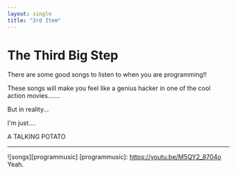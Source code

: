 ```yaml
---
layout: single
title: "3rd Item"
---
```


# The Third Big Step

There are some good songs to listen to when you are programming!!  

These songs will make you feel like a genius hacker in one of the cool action movies.......  

But in reality...  

I'm just....  

A TALKING POTATO  

---

![songs][programmusic]
[programmusic]:
https://youtu.be/M5QY2_8704o  
Yeah.
